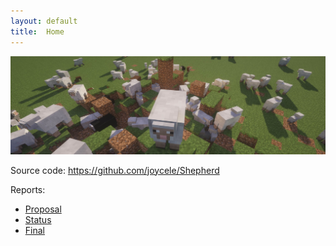```yaml
---
layout: default
title:  Home
---
```

<img src="banner-3200x1000.jpg" alt="sheep" width="720">

Source code: https://github.com/joycele/Shepherd

Reports:

- [Proposal](proposal.html)
- [Status](status.html)
- [Final](final.html)
